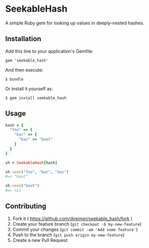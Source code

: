 # SeekableHash

A simple Ruby gem for looking up values in deeply-nested hashes.

## Installation

Add this line to your application's Gemfile:

    gem 'seekable_hash'

And then execute:

    $ bundle

Or install it yourself as:

    $ gem install seekable_hash

## Usage

```ruby
hash = {
  "foo" => {
    "bar" => {
      "baz" => "boot"    
    }
  }
}

sh = SeekableHash[hash]

sh.seek("foo", "bar", "baz")
#=> "boot"

sh.seek("boot")
#=> nil
```

## Contributing

1. Fork it ( https://github.com/djreimer/seekable_hash/fork )
2. Create your feature branch (`git checkout -b my-new-feature`)
3. Commit your changes (`git commit -am 'Add some feature'`)
4. Push to the branch (`git push origin my-new-feature`)
5. Create a new Pull Request

